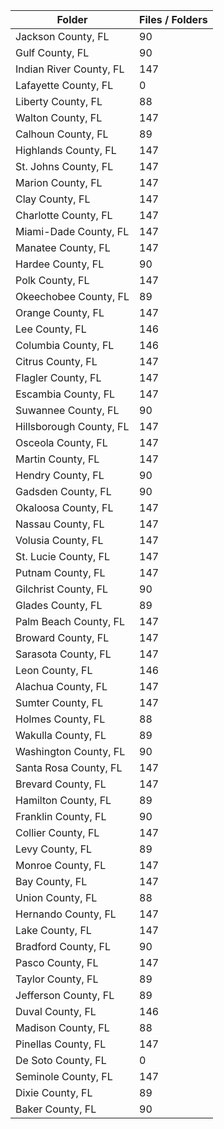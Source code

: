| Folder                  |   Files / Folders |
|-------------------------|-------------------|
| Jackson County, FL      |                90 |
| Gulf County, FL         |                90 |
| Indian River County, FL |               147 |
| Lafayette County, FL    |                 0 |
| Liberty County, FL      |                88 |
| Walton County, FL       |               147 |
| Calhoun County, FL      |                89 |
| Highlands County, FL    |               147 |
| St. Johns County, FL    |               147 |
| Marion County, FL       |               147 |
| Clay County, FL         |               147 |
| Charlotte County, FL    |               147 |
| Miami-Dade County, FL   |               147 |
| Manatee County, FL      |               147 |
| Hardee County, FL       |                90 |
| Polk County, FL         |               147 |
| Okeechobee County, FL   |                89 |
| Orange County, FL       |               147 |
| Lee County, FL          |               146 |
| Columbia County, FL     |               146 |
| Citrus County, FL       |               147 |
| Flagler County, FL      |               147 |
| Escambia County, FL     |               147 |
| Suwannee County, FL     |                90 |
| Hillsborough County, FL |               147 |
| Osceola County, FL      |               147 |
| Martin County, FL       |               147 |
| Hendry County, FL       |                90 |
| Gadsden County, FL      |                90 |
| Okaloosa County, FL     |               147 |
| Nassau County, FL       |               147 |
| Volusia County, FL      |               147 |
| St. Lucie County, FL    |               147 |
| Putnam County, FL       |               147 |
| Gilchrist County, FL    |                90 |
| Glades County, FL       |                89 |
| Palm Beach County, FL   |               147 |
| Broward County, FL      |               147 |
| Sarasota County, FL     |               147 |
| Leon County, FL         |               146 |
| Alachua County, FL      |               147 |
| Sumter County, FL       |               147 |
| Holmes County, FL       |                88 |
| Wakulla County, FL      |                89 |
| Washington County, FL   |                90 |
| Santa Rosa County, FL   |               147 |
| Brevard County, FL      |               147 |
| Hamilton County, FL     |                89 |
| Franklin County, FL     |                90 |
| Collier County, FL      |               147 |
| Levy County, FL         |                89 |
| Monroe County, FL       |               147 |
| Bay County, FL          |               147 |
| Union County, FL        |                88 |
| Hernando County, FL     |               147 |
| Lake County, FL         |               147 |
| Bradford County, FL     |                90 |
| Pasco County, FL        |               147 |
| Taylor County, FL       |                89 |
| Jefferson County, FL    |                89 |
| Duval County, FL        |               146 |
| Madison County, FL      |                88 |
| Pinellas County, FL     |               147 |
| De Soto County, FL      |                 0 |
| Seminole County, FL     |               147 |
| Dixie County, FL        |                89 |
| Baker County, FL        |                90 |